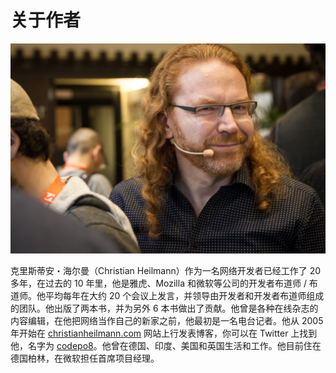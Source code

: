 # 关于作者

![Christian Heilmann](../images/e6c9d24ely1h0anox1y3hj20zk0np0ye.jpg)

克里斯蒂安・海尔曼（Christian Heilmann）作为一名网络开发者已经工作了 20 多年，在过去的 10 年里，他是雅虎、Mozilla 和微软等公司的开发者布道师 / 布道师。他平均每年在大约 20 个会议上发言，并领导由开发者和开发者布道师组成的团队。他出版了两本书，并为另外 6 本书做出了贡献。他曾是各种在线杂志的内容编辑，在他把网络当作自己的新家之前，他最初是一名电台记者。他从 2005 年开始在 [christianheilmann.com](https://christianheilmann.com/) 网站上行发表博客，你可以在 Twitter 上找到他，名字为 [codepo8](https://twitter.com/codepo8)。他曾在德国、印度、美国和英国生活和工作。他目前住在德国柏林，在微软担任首席项目经理。